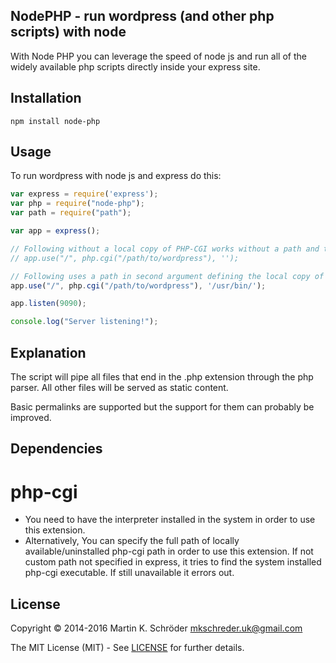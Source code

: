 NodePHP - run wordpress (and other php scripts) with node
---------------------------------------------------------

With Node PHP you can leverage the speed of node js and run all of the widely available php scripts directly inside your express site. 

Installation
------------

```
npm install node-php
```

Usage
-----

To run wordpress with node js and express do this: 

```javascript
var express = require('express');
var php = require("node-php"); 
var path = require("path"); 

var app = express();

// Following without a local copy of PHP-CGI works without a path and tries to use PHP-CGI installed in system
// app.use("/", php.cgi("/path/to/wordpress"), ''); 

// Following uses a path in second argument defining the local copy of PHP-CGI that you want to use for the application
app.use("/", php.cgi("/path/to/wordpress"), '/usr/bin/'); 

app.listen(9090);

console.log("Server listening!");
```

Explanation
-----------

The script will pipe all files that end in the .php extension through the php parser. All other files will be served as static content. 

Basic permalinks are supported but the support for them can probably be improved. 

Dependencies
------------

# php-cgi

* You need to have the interpreter installed in the system in order to use this extension.
* Alternatively, You can specify the full path of locally available/uninstalled php-cgi path in order to use this extension. If not custom path not specified in express, it tries to find the system installed php-cgi executable. If still unavailable it errors out.

License
-------

Copyright © 2014-2016 Martin K. Schröder <mkschreder.uk@gmail.com>

The MIT License (MIT) - See [LICENSE](./LICENSE) for further details.